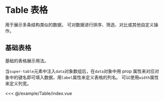 # Table 表格
用于展示多条结构类似的数据， 可对数据进行排序、筛选、对比或其他自定义操作。
## 基础表格
基础的表格展示用法。

当`super-table`元素中注入`data`对象数组后，在`data`对象中用 prop 属性来对应对象中的键名即可填入数据，用`label`属性来定义表格的列名。 可以使用`width`属性来定义列宽。

<Demo url="Table/index.vue">

<<< @/example/Table/index.vue

</Demo>
